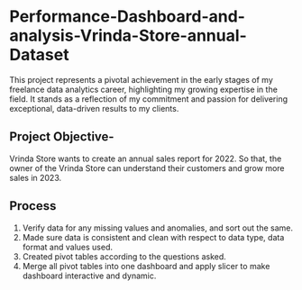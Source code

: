# Performance-Dashboard-and-analysis-Vrinda-Store-annual-Dataset
This project represents a pivotal achievement in the early stages of my freelance data analytics career, highlighting my growing expertise in the field. It stands as a reflection of my commitment and passion for delivering exceptional, data-driven results to my clients.
## Project Objective- 
Vrinda Store wants to create an annual sales report for 2022. So that, the owner of the Vrinda Store can understand their customers and grow more sales in 2023.
## Process
1) Verify data for any missing values and anomalies, and sort out the same.
2) Made sure data is consistent and clean with respect to data type, data format and values used.
3) Created pivot tables according to the questions asked.
4) Merge all pivot tables into one dashboard and apply slicer to make dashboard interactive and dynamic.
